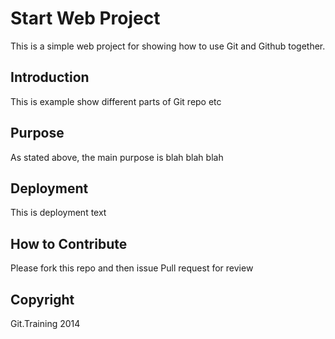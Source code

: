 # Start Web Project

This is a simple web project for showing how to use Git and Github together.

## Introduction

This is example show different parts of Git repo etc

## Purpose

As stated above, the main purpose is blah blah blah

## Deployment

This is deployment text

## How to Contribute

Please fork this repo and then issue Pull request for review

## Copyright

Git.Training 2014